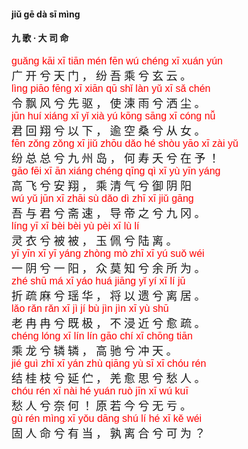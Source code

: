 <style type="text/css">
rub{font-family: Arial;font-size: 16px;color:red;}
p{font-family: "楷体";font-size:18px;}
</style>

#### jiǔ ɡē  dà  sī  mìnɡ  
#### 九  歌 ·  大  司  命  


<rub>ɡuǎnɡ  kāi  xī  tiān  mén  fēn  wú  chénɡ  xī  xuán  yún  </rub>  
广  开  兮  天  门 ，  纷  吾  乘  兮  玄  云 。  
<rub>lìnɡ  piāo  fēnɡ  xī  xiān  qū  shǐ  làn  yǔ  xī  sǎ  chén  </rub>  
令  飘  风  兮  先  驱 ，  使  湅  雨  兮  洒  尘 。  
<rub>jūn  huí  xiánɡ  xī  yǐ  xià  yú  kōnɡ  sānɡ  xī  cónɡ  nǚ  </rub>  
君  回  翔  兮  以  下 ，  逾  空  桑  兮  从  女 。  
<rub>fēn  zǒnɡ  zǒnɡ  xī  jiǔ  zhōu  dǎo  hé  shòu  yāo  xī  zài  yǔ  </rub>  
纷  总  总  兮  九  州  岛 ，  何  寿  夭  兮  在  予 ！  
<rub>ɡāo   fēi  xī  ān  xiánɡ  chénɡ  qīnɡ  qì  xī  yù  yīn  yánɡ  </rub>  
高  飞  兮  安  翔 ，  乘  清  气  兮  御  阴  阳   
<rub>wú  yǔ  jūn  xī  zhāi  sù  dǎo  dì  zhī  xī  jiǔ  ɡānɡ  </rub>  
吾  与  君  兮  斋  速 ，  导  帝  之  兮  九  冈 。  
<rub>línɡ  yī  xī  bèi  bèi  yù  pèi  xī  lù  lí  </rub>  
灵  衣  兮  被  被 ，  玉  佩  兮  陆  离 。  
<rub>yī  yīn  xī  yī  yánɡ  zhònɡ  mò  zhī  xī  yú  suǒ  wéi  </rub>  
一  阴  兮  一  阳 ，  众  莫  知  兮  余  所  为 。  
<rub>zhé  shū  má  xī  yáo  huá  jiānɡ  yǐ  yí  xī  lí  jū  </rub>  
折  疏  麻  兮  瑶  华 ，  将  以  遗  兮  离  居 。  
<rub>lǎo  rǎn  rǎn  xī  jì  jí  bù  jìn  jìn  xī  yù  shū  </rub>  
老  冉  冉  兮  既  极 ，  不  浸  近  兮  愈  疏 。  
<rub>chénɡ  lónɡ  xī  lín  lín  ɡāo  chí  xī  chōnɡ  tiān  </rub>  
乘  龙  兮  辚  辚 ，  高  驰  兮  冲  天 。  
<rub>jié  ɡuì  zhī  xī  yán  zhù  qiānɡ  yù  sī  xī  chóu  rén  </rub>  
结  桂  枝  兮  延  伫 ，  羌  愈  思  兮  愁  人 。  
<rub>chóu  rén  xī  nài  hé  yuán  ruò  jīn  xī  wú  kuī  </rub>  
愁  人  兮  奈  何 ！  原  若  今  兮  无  亏 。  
<rub>ɡù  rén  mìnɡ  xī  yǒu  dānɡ  shú  lí  hé  xī  kě  wéi</rub>  
固  人  命  兮  有  当 ，  孰  离  合  兮  可  为 ？  
